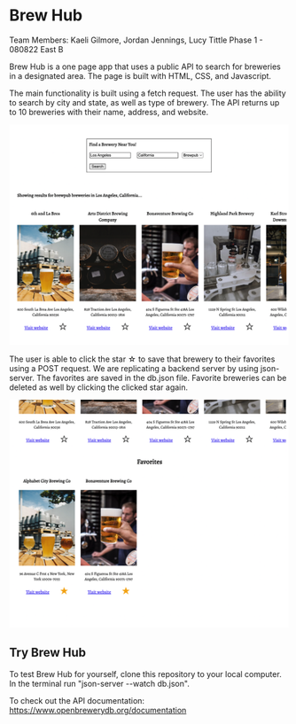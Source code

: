# Brew Hub

Team Members: Kaeli Gilmore, Jordan Jennings, Lucy Tittle
Phase 1 - 080822 East B 

Brew Hub is a one page app that uses a public API to search for breweries in a designated area. The page is built with HTML, CSS, and Javascript. 

The main functionality is built using a fetch request. The user has the ability to search by city and state, as well as type of brewery. The API returns up to 10 breweries with their name, address, and website. 

![alt.text](./images/search.png)


The user is able to click the star ☆ to save that brewery to their favorites using a POST request. We are replicating a backend server by using json-server. The favorites are saved in the db.json file. Favorite breweries can be deleted as well by clicking the clicked star again.


![alt.text](./images/favorites.png)

## Try Brew Hub

To test Brew Hub for yourself, clone this repository to your local computer. In the terminal run "json-server --watch db.json".

To check out the API documentation: https://www.openbrewerydb.org/documentation

